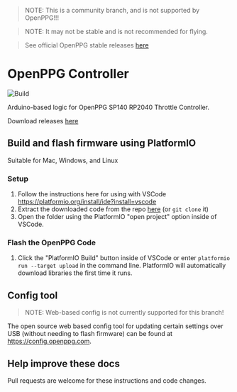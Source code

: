 > NOTE: This is a community branch, and is not supported by OpenPPG!!!

> NOTE: It may not be stable and is not recommended for flying.

> See official OpenPPG stable releases [here](https://github.com/openppg/eppg-controller/releases)

# OpenPPG Controller

![Build](https://github.com/thandal/eppg-controller/actions/workflows/config.yml/badge.svg)

Arduino-based logic for OpenPPG SP140 RP2040 Throttle Controller.

Download releases [here](https://github.com/thandal/eppg-controller/releases)

## Build and flash firmware using PlatformIO

Suitable for Mac, Windows, and Linux

### Setup

1. Follow the instructions here for using with VSCode https://platformio.org/install/ide?install=vscode
2. Extract the downloaded code from the repo [here](https://github.com/openppg/eppg-controller/archive/master.zip) (or `git clone` it)
3. Open the folder using the PlatformIO "open project" option inside of VSCode.

### Flash the OpenPPG Code

1. Click the "PlatformIO Build" button inside of VSCode or enter `platformio run --target upload` in the command line. PlatformIO will automatically download libraries the first time it runs.

## Config tool

> NOTE: Web-based config is not currently supported for this branch!

The open source web based config tool for updating certain settings over USB (without needing to flash firmware) can be found at https://config.openppg.com.

## Help improve these docs

Pull requests are welcome for these instructions and code changes.
